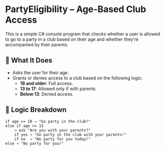 # PartyEligibility – Age-Based Club Access

This is a simple C# console program that checks whether a user is allowed to go to a party in a club based on their age and whether they're accompanied by their parents.

## 🎯 What It Does

- Asks the user for their age.
- Grants or denies access to a club based on the following logic:
  - **18 and older**: Full access.
  - **13 to 17**: Allowed only if with parents.
  - **Below 13**: Denied access.

## 🔄 Logic Breakdown

```text
if age >= 18 → "Go party in the club!"
else if age >= 13
    → ask "Are you with your parents?"
    if yes → "Go party in the club with your parents!"
    if no  → "No party for you today!"
else → "No party for you!"
